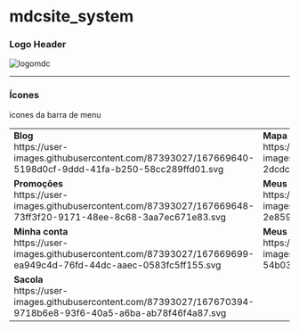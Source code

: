 # mdcsite_system

<h3>Logo Header</h3>

![logomdc](https://user-images.githubusercontent.com/87393027/167668874-9c99775d-e2b4-481e-8f50-d265a0937ad5.svg)
<hr>

<h3>Ícones</h3>
<p>icones da barra de menu</p>

<table>
 <tr>
    <td>
     <b>Blog</b>
  </br>https://user-images.githubusercontent.com/87393027/167669640-5198d0cf-9ddd-41fa-b250-58cc289ffd01.svg
  </td>
    <td>
     <b>Mapa</b>
  </br>https://user-images.githubusercontent.com/87393027/167669645-2dcdcaa5-b44d-4ba4-90a2-49b84e00fda0.svg
  </td>
</tr>
  <tr>
    <td>
      <b>Promoções</b>
</br>https://user-images.githubusercontent.com/87393027/167669648-73ff3f20-9171-48ee-8c68-3aa7ec671e83.svg
    </td>
  <td>
  <b>Meus Pedidos</b>
</br>https://user-images.githubusercontent.com/87393027/167669694-2e8595b7-9c12-4e1b-ad42-f71aacd50359.svg
   </td>
</tr>
<tr>
    <td>
      <b>Minha conta</b>
</br>https://user-images.githubusercontent.com/87393027/167669699-ea949c4d-76fd-44dc-aaec-0583fc5ff155.svg
   </td>
    <td>
  <b>Meus favoritos</b>
</br>https://user-images.githubusercontent.com/87393027/167670385-54b037ca-ca25-4c8a-9cb7-e492fabafc96.svg
  </td>
</tr>
<tr>
   <td>
     <b>Sacola</b>
</br>https://user-images.githubusercontent.com/87393027/167670394-9718b6e8-93f6-40a5-a6ba-ab78f46f4a87.svg
  </td>
</tr>
</table>
